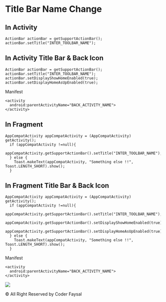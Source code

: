 # Title Bar Name Change

## In Activity
```
ActionBar actionBar = getSupportActionBar();
actionBar.setTitle("INTER_TOOLBAR_NAME");
```

## In Activity Title Bar & Back Icon
```
ActionBar actionBar = getSupportActionBar();
actionBar.setTitle("INTER_TOOLBAR_NAME");
actionBar.setDisplayShowHomeEnabled(true);
actionBar.setDisplayHomeAsUpEnabled(true);
```

Manifest
```
<activity
  android:parentActivityName="BACK_ACTIVITY_NAME">
</activity>
```



## In Fragment
```
AppCompatActivity appCompatActivity = (AppCompatActivity) getActivity();
  if (appCompatActivity !=null){
    appCompatActivity.getSupportActionBar().setTitle("INTER_TOOLBAR_NAME");
  } else {
    Toast.makeText(appCompatActivity, "Something else !!", Toast.LENGTH_SHORT).show();
  }
```

## In Fragment Title Bar & Back Icon

```
AppCompatActivity appCompatActivity = (AppCompatActivity) getActivity();
  if (appCompatActivity !=null){
    appCompatActivity.getSupportActionBar().setTitle("INTER_TOOLBAR_NAME");
    appCompatActivity.getSupportActionBar().setDisplayShowHomeEnabled(true);
    appCompatActivity.getSupportActionBar().setDisplayHomeAsUpEnabled(true);
  } else {
    Toast.makeText(appCompatActivity, "Something else !!", Toast.LENGTH_SHORT).show();
  }
```

Manifest
```
<activity
  android:parentActivityName="BACK_ACTIVITY_NAME">
</activity>
```

<img src="https://i.ibb.co/q0qWF0H/download.png"/>

© All Right Reserved by Coder Faysal





